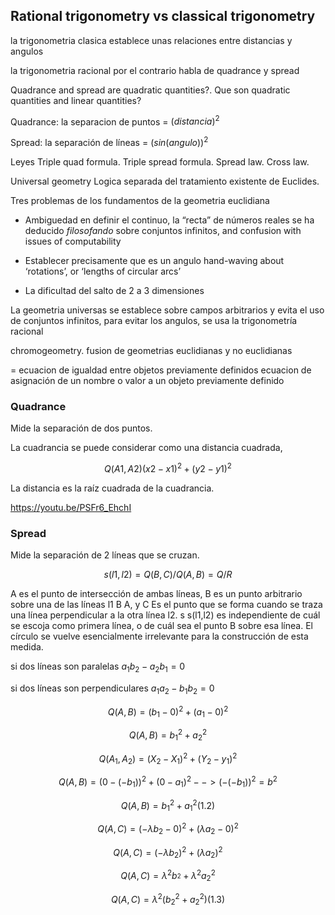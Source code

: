 ## Rational trigonometry vs classical trigonometry

la trigonometria clasica establece unas relaciones entre distancias y angulos

la trigonometria racional por el contrario habla de quadrance y spread

Quadrance and spread are quadratic quantities?. Que son quadratic quantities and linear quantities?

Quadrance: la separacion de puntos = $(distancia)^2$

Spread: la separación de líneas = $(sin(angulo))^2$


Leyes
Triple quad formula. 
Triple spread formula.
Spread law.
Cross law.

Universal geometry
Logica separada del tratamiento existente de Euclides.

Tres problemas de los fundamentos de la geometria euclidiana 

- Ambiguedad en definir el continuo, la “recta” de números reales
se ha deducido *filosofando* sobre conjuntos infinitos, and confusion with
issues of computability

- Establecer precisamente que es un angulo
hand-waving about ‘rotations’, or ‘lengths of
circular arcs’

- La dificultad del salto de 2 a 3 dimensiones

La geometria universas se establece sobre campos arbitrarios y evita el uso de conjuntos infinitos, para evitar los angulos, se usa la trigonometría racional

chromogeometry. fusion de geometrias euclidianas y no euclidianas

= ecuacion de igualdad entre objetos previamente definidos
 ecuacion de asignación de un nombre o valor a un objeto previamente definido

### Quadrance

Mide la separación de dos puntos. 

La cuadrancia se puede considerar como una distancia cuadrada, 

$$Q(A1,A2) (x2-x1)^2 + (y2-y1)^2$$

La distancia es la raíz cuadrada de la cuadrancia.

https://youtu.be/PSFr6_EhchI


### Spread

Mide la separación de 2 líneas que se cruzan.

$$s(l1,l2)=Q(B,C)/Q(A,B) = Q/R$$ 

A es el punto de intersección de ambas líneas, B es un punto arbitrario sobre una de las líneas l1  B A, y C Es el punto que se forma cuando se traza una línea perpendicular a la otra línea l2.
s s(l1,l2) es independiente de cuál se escoja como primera línea, o de cuál sea el punto B sobre esa línea. El círculo se vuelve esencialmente irrelevante para la construcción de esta medida.

si dos líneas son paralelas $a_1b_2 - a_2b_1 = 0$

si dos líneas son perpendiculares $a_1a_2 - b_1b_2 = 0$

$$Q(A,B)=(b_1- 0)^2+(a_1-0)^2$$ 

$$Q(A,B)=b_1^2+a_2^2$$

$$Q(A_1, A_2) = (X_2 - X_1)^2 + (Y_2 - y_1)^2$$

$$Q(A,B) = ( 0 - (-b_1))^2 + ( 0 - a_1)^2 --> (-(-b_1))^2 = b^2$$

$$Q(A,B) = b_1^2 + a_1^2   (1.2)$$

$$Q(A,C) = (-λb_2 - 0)^2 + (λa_2 - 0)^2$$

$$Q(A,C) = (-λb_2)^2 + (λa_2)^2$$

$$Q(A,C) = λ^2b_^2 + λ^2a_2^2$$

$$Q(A,C) = λ^2(b_2^2 + a_2^2)   (1.3)$$
